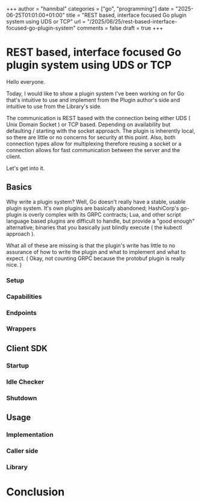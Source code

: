 +++
author = "hannibal"
categories = ["go", "programming"]
date = "2025-06-25T01:01:00+01:00"
title = "REST based, interface focused Go plugin system using UDS or TCP"
url = "/2025/06/25/rest-based-interface-focused-go-plugin-system"
comments = false
draft = true
+++

# REST based, interface focused Go plugin system using UDS or TCP

Hello everyone.

Today, I would like to show a plugin system I've been working on for Go that's intuitive to use
and implement from the Plugin author's side and intuitive to use from the Library's side.

The communication is REST based with the connection being either UDS ( Unix Domain Socket ) or TCP
based. Depending on availability but defaulting / starting with the socket approach. The plugin
is inherently local, so there are little or no concerns for security at this point. Also, both connection
types allow for multiplexing therefore reusing a socket or a connection allows for fast communication
between the server and the client.

Let's get into it.

## Basics

Why write a plugin system? Well, Go doesn't really have a stable, usable plugin system. It's own plugins
are basically abandoned; HashiCorp's go-plugin is overly complex with its GRPC contracts; Lua, and other
script language based plugins are difficult to handle, but provide a "good enough" alternative; binaries
that you basically just blindly execute ( the kubectl approach ).

What all of these are missing is that the plugin's write has little to no assurance of how to write the plugin
and what to implement and what to expect. ( Okay, not counting GRPC because the protobuf plugin is really nice. )



### Setup

### Capabilities

### Endpoints

### Wrappers

## Client SDK

### Startup

### Idle Checker

### Shutdown

## Usage

### Implementation

### Caller side

### Library

# Conclusion
